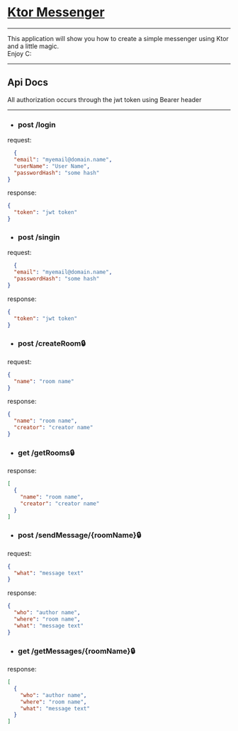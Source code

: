 # [Ktor Messenger]()

---
This application will show you how to create a simple messenger using Ktor and a little magic.<br>Enjoy C:

---

Api Docs
---
All authorization occurs through the jwt token using Bearer header

---
* ### post /login<br>

request:

```json
  {
  "email": "myemail@domain.name",
  "userName": "User Name",
  "passwordHash": "some hash"
}
```

response:

```json
{
  "token": "jwt token"
}
```

* ### post /singin<br>

request:

```json
  {
  "email": "myemail@domain.name",
  "passwordHash": "some hash"
}
```

response:

```json
{
  "token": "jwt token"
}
```

* ### post /createRoom🔒<br>

request:

```json
{
  "name": "room name"
}
```

response:

```json
{
  "name": "room name",
  "creator": "creator name"
}
```

* ### get /getRooms🔒<br>

response:

```json
[
  {
    "name": "room name",
    "creator": "creator name"
  }
]
```

* ### post /sendMessage/{roomName}🔒<br>

request:

```json
{
  "what": "message text"
}
```

response:

```json
{
  "who": "author name",
  "where": "room name",
  "what": "message text"
}
```

* ### get /getMessages/{roomName}🔒<br>

response:

```json
[
  {
    "who": "author name",
    "where": "room name",
    "what": "message text"
  }
]
```